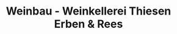 ---
title: "Weinbau - Weinkellerei Thiesen Erben & Rees"
url: /senheim/weinbau-weinkellerei-thiesen-erben-und-rees/
shop: Wein
---